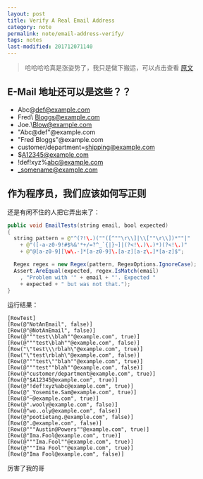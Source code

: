 ```yaml
---
layout: post
title: Verify A Real Email Address
category: note
permalink: note/email-address-verify/
tags: notes
last-modified: 201712071140
---
```


> 哈哈哈哈真是涨姿势了，我只是做下搬运，可以点击查看 [原文](https://haacked.com/archive/2007/08/21/i-knew-how-to-validate-an-email-address-until-i.aspx/)

## E-Mail 地址还可以是这些？？
- Abc\@def@example.com
- Fred\ Bloggs@example.com
- Joe.\\Blow@example.com
- "Abc@def"@example.com
- "Fred Bloggs"@example.com
- customer/department=shipping@example.com
- $A12345@example.com
- !def!xyz%abc@example.com
- _somename@example.com

## 作为程序员，我们应该如何写正则
还是有闲不住的人把它弄出来了：

```java
public void EmailTests(string email, bool expected)
{
  string pattern = @"^(?!\.)(""([^""\r\\]|\\[""\r\\])*""|" 
    + @"([-a-z0-9!#$%&'*+/=?^_`{|}~]|(?<!\.)\.)*)(?<!\.)" 
    + @"@[a-z0-9][\w\.-]*[a-z0-9]\.[a-z][a-z\.]*[a-z]$";

  Regex regex = new Regex(pattern, RegexOptions.IgnoreCase);
  Assert.AreEqual(expected, regex.IsMatch(email)
    , "Problem with '" + email + "'. Expected "  
    + expected + " but was not that.");
}
```

 运行结果：
```
[RowTest]
[Row(@"NotAnEmail", false)]
[Row(@"@NotAnEmail", false)]
[Row(@"""test\\blah""@example.com", true)]
[Row(@"""test\blah""@example.com", false)]
[Row("\"test\\\rblah\"@example.com", true)]
[Row("\"test\rblah\"@example.com", false)]
[Row(@"""test\""blah""@example.com", true)]
[Row(@"""test""blah""@example.com", false)]
[Row(@"customer/department@example.com", true)]
[Row(@"$A12345@example.com", true)]
[Row(@"!def!xyz%abc@example.com", true)]
[Row(@"_Yosemite.Sam@example.com", true)]
[Row(@"~@example.com", true)]
[Row(@".wooly@example.com", false)]
[Row(@"wo..oly@example.com", false)]
[Row(@"pootietang.@example.com", false)]
[Row(@".@example.com", false)]
[Row(@"""Austin@Powers""@example.com", true)]
[Row(@"Ima.Fool@example.com", true)]
[Row(@"""Ima.Fool""@example.com", true)]
[Row(@"""Ima Fool""@example.com", true)]
[Row(@"Ima Fool@example.com", false)]
```

厉害了我的哥
